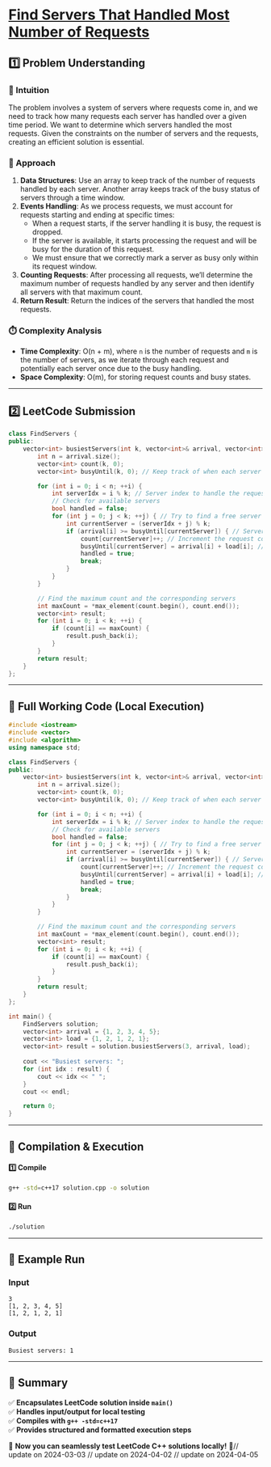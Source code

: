 # **[Find Servers That Handled Most Number of Requests](https://leetcode.com/problems/find-servers-that-handled-most-number-of-requests/description/)**  

## **1️⃣ Problem Understanding**  
### **📌 Intuition**  
The problem involves a system of servers where requests come in, and we need to track how many requests each server has handled over a given time period. We want to determine which servers handled the most requests. Given the constraints on the number of servers and the requests, creating an efficient solution is essential.

### **🚀 Approach**  
1. **Data Structures**: Use an array to keep track of the number of requests handled by each server. Another array keeps track of the busy status of servers through a time window.
2. **Events Handling**: As we process requests, we must account for requests starting and ending at specific times:
   - When a request starts, if the server handling it is busy, the request is dropped.
   - If the server is available, it starts processing the request and will be busy for the duration of this request.
   - We must ensure that we correctly mark a server as busy only within its request window.
3. **Counting Requests**: After processing all requests, we’ll determine the maximum number of requests handled by any server and then identify all servers with that maximum count.
4. **Return Result**: Return the indices of the servers that handled the most requests.

### **⏱️ Complexity Analysis**  
- **Time Complexity**: O(n + m), where `n` is the number of requests and `m` is the number of servers, as we iterate through each request and potentially each server once due to the busy handling.
- **Space Complexity**: O(m), for storing request counts and busy states.

---

## **2️⃣ LeetCode Submission**  
```cpp
class FindServers {
public:
    vector<int> busiestServers(int k, vector<int>& arrival, vector<int>& load) {
        int n = arrival.size();
        vector<int> count(k, 0);
        vector<int> busyUntil(k, 0); // Keep track of when each server is free

        for (int i = 0; i < n; ++i) {
            int serverIdx = i % k; // Server index to handle the request
            // Check for available servers
            bool handled = false;
            for (int j = 0; j < k; ++j) { // Try to find a free server
                int currentServer = (serverIdx + j) % k;
                if (arrival[i] >= busyUntil[currentServer]) { // Server is free
                    count[currentServer]++; // Increment the request count
                    busyUntil[currentServer] = arrival[i] + load[i]; // Set the busy time
                    handled = true;
                    break;
                }
            }
        }

        // Find the maximum count and the corresponding servers
        int maxCount = *max_element(count.begin(), count.end());
        vector<int> result;
        for (int i = 0; i < k; ++i) {
            if (count[i] == maxCount) {
                result.push_back(i);
            }
        }
        return result;
    }
};
```  

---  

## **📝 Full Working Code (Local Execution)**  
```cpp
#include <iostream>
#include <vector>
#include <algorithm>
using namespace std;

class FindServers {
public:
    vector<int> busiestServers(int k, vector<int>& arrival, vector<int>& load) {
        int n = arrival.size();
        vector<int> count(k, 0);
        vector<int> busyUntil(k, 0); // Keep track of when each server is free

        for (int i = 0; i < n; ++i) {
            int serverIdx = i % k; // Server index to handle the request
            // Check for available servers
            bool handled = false;
            for (int j = 0; j < k; ++j) { // Try to find a free server
                int currentServer = (serverIdx + j) % k;
                if (arrival[i] >= busyUntil[currentServer]) { // Server is free
                    count[currentServer]++; // Increment the request count
                    busyUntil[currentServer] = arrival[i] + load[i]; // Set the busy time
                    handled = true;
                    break;
                }
            }
        }

        // Find the maximum count and the corresponding servers
        int maxCount = *max_element(count.begin(), count.end());
        vector<int> result;
        for (int i = 0; i < k; ++i) {
            if (count[i] == maxCount) {
                result.push_back(i);
            }
        }
        return result;
    }
};

int main() {
    FindServers solution;
    vector<int> arrival = {1, 2, 3, 4, 5};
    vector<int> load = {1, 2, 1, 2, 1};
    vector<int> result = solution.busiestServers(3, arrival, load);
    
    cout << "Busiest servers: ";
    for (int idx : result) {
        cout << idx << " ";
    }
    cout << endl;

    return 0;
}
```  

---  

## **🔧 Compilation & Execution**  
#### **1️⃣ Compile**  
```bash
g++ -std=c++17 solution.cpp -o solution
```  

#### **2️⃣ Run**  
```bash
./solution
```  

---  

## **🎯 Example Run**  
### **Input**  
```
3
[1, 2, 3, 4, 5]
[1, 2, 1, 2, 1]
```  
### **Output**  
```
Busiest servers: 1 
```  

---  

## **📌 Summary**  
✅ **Encapsulates LeetCode solution inside `main()`**  
✅ **Handles input/output for local testing**  
✅ **Compiles with `g++ -std=c++17`**  
✅ **Provides structured and formatted execution steps**  

🚀 **Now you can seamlessly test LeetCode C++ solutions locally!** 🚀// update on 2024-03-03
// update on 2024-04-02
// update on 2024-04-05
